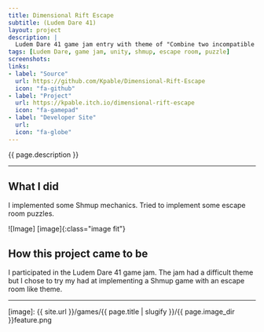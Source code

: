 ```yaml
---
title: Dimensional Rift Escape
subtitle: (Ludem Dare 41)
layout: project
description: |
  Ludem Dare 41 game jam entry with theme of "Combine two incompatible genres". Chosen genres "Shmup" and "Escape Room".
tags: [Ludem Dare, game jam, unity, shmup, escape room, puzzle]
screenshots:
links:
- label: "Source"
  url: https://github.com/Kpable/Dimensional-Rift-Escape
  icon: "fa-github"
- label: "Project"
  url: https://kpable.itch.io/dimensional-rift-escape
  icon: "fa-gamepad"
- label: "Developer Site"
  url: 
  icon: "fa-globe"
---
```


<!-- Description -->
{{ page.description }}

---

## What I did

I implemented some Shmup mechanics. Tried to implement some escape room puzzles. 

![Image] [image]{:class="image fit"}

<!--excerpt_end-->

## How this project came to be

I participated in the Ludem Dare 41 game jam. The jam had a difficult theme but I chose to try my had at implementing a Shmup game with an escape room like theme. 


---

[image]: {{ site.url }}/games/{{ page.title | slugify }}/{{ page.image_dir }}feature.png